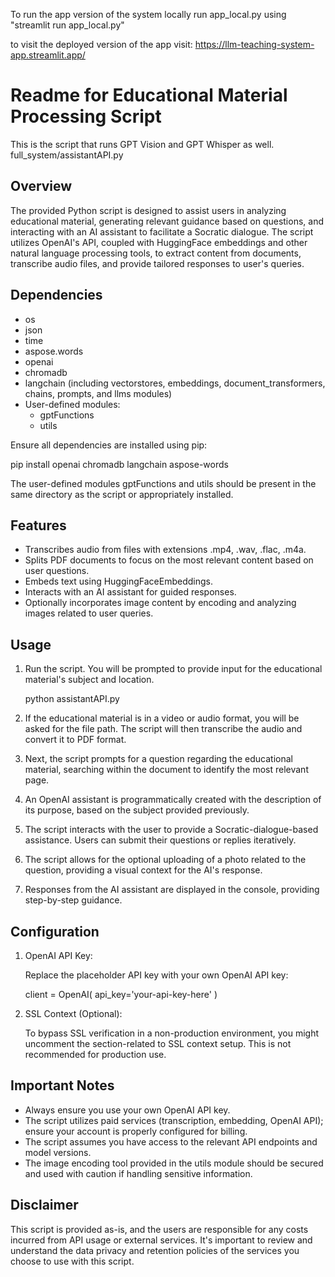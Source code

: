 To run the app version of the system locally run app_local.py using "streamlit run app_local.py" 

to visit the deployed version of the app visit: https://llm-teaching-system-app.streamlit.app/ 

# Readme for Educational Material Processing Script 

This is the script that runs GPT Vision and GPT Whisper as well. full_system/assistantAPI.py

## Overview

The provided Python script is designed to assist users in analyzing educational material, generating relevant guidance based on questions, and interacting with an AI assistant to facilitate a Socratic dialogue. The script utilizes OpenAI's API, coupled with HuggingFace embeddings and other natural language processing tools, to extract content from documents, transcribe audio files, and provide tailored responses to user's queries.

## Dependencies

- os
- json
- time
- aspose.words
- openai
- chromadb
- langchain (including vectorstores, embeddings, document_transformers, chains, prompts, and llms modules)
- User-defined modules:
  - gptFunctions
  - utils

Ensure all dependencies are installed using pip:

pip install openai chromadb langchain aspose-words
 
The user-defined modules gptFunctions and utils should be present in the same directory as the script or appropriately installed.

## Features

- Transcribes audio from files with extensions .mp4, .wav, .flac, .m4a.
- Splits PDF documents to focus on the most relevant content based on user questions.
- Embeds text using HuggingFaceEmbeddings.
- Interacts with an AI assistant for guided responses.
- Optionally incorporates image content by encoding and analyzing images related to user queries.

## Usage

1. Run the script. You will be prompted to provide input for the educational material's subject and location.

   
   python assistantAPI.py
   

2. If the educational material is in a video or audio format, you will be asked for the file path. The script will then transcribe the audio and convert it to PDF format.

3. Next, the script prompts for a question regarding the educational material, searching within the document to identify the most relevant page.

4. An OpenAI assistant is programmatically created with the description of its purpose, based on the subject provided previously.

5. The script interacts with the user to provide a Socratic-dialogue-based assistance. Users can submit their questions or replies iteratively.

6. The script allows for the optional uploading of a photo related to the question, providing a visual context for the AI's response.

7. Responses from the AI assistant are displayed in the console, providing step-by-step guidance.

## Configuration

1. OpenAI API Key:

   Replace the placeholder API key with your own OpenAI API key:

   
   client = OpenAI(
       api_key='your-api-key-here'
   )
   

2. SSL Context (Optional):

   To bypass SSL verification in a non-production environment, you might uncomment the section-related to SSL context setup. This is not recommended for production use.

## Important Notes

- Always ensure you use your own OpenAI API key.
- The script utilizes paid services (transcription, embedding, OpenAI API); ensure your account is properly configured for billing.
- The script assumes you have access to the relevant API endpoints and model versions.
- The image encoding tool provided in the utils module should be secured and used with caution if handling sensitive information.

## Disclaimer

This script is provided as-is, and the users are responsible for any costs incurred from API usage or external services. It's important to review and understand the data privacy and retention policies of the services you choose to use with this script.
